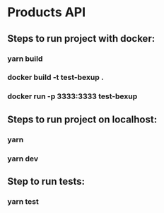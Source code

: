 # Products API

## Steps to run project with docker:

### yarn build

### docker build -t test-bexup .

### docker run -p 3333:3333 test-bexup

## Steps to run project on localhost:

### yarn

### yarn dev

## Step to run tests:

### yarn test
